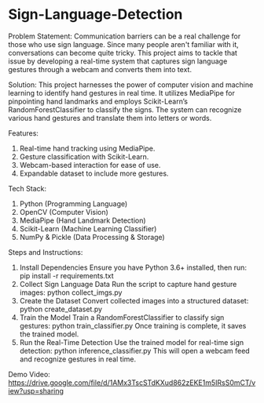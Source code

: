 # Sign-Language-Detection
Problem Statement:
Communication barriers can be a real challenge for those who use sign language. Since many people aren't familiar with it, conversations can become quite tricky. This project aims to tackle that issue by developing a real-time system that captures sign language gestures through a webcam and converts them into text.

Solution:
This project harnesses the power of computer vision and machine learning to identify hand gestures in real time. It utilizes MediaPipe for pinpointing hand landmarks and employs Scikit-Learn’s RandomForestClassifier to classify the signs. The system can recognize various hand gestures and translate them into letters or words.

Features:
1. Real-time hand tracking using MediaPipe.
2. Gesture classification with Scikit-Learn.
3. Webcam-based interaction for ease of use.
4. Expandable dataset to include more gestures.

Tech Stack:
1. Python (Programming Language)
2. OpenCV (Computer Vision)
3. MediaPipe (Hand Landmark Detection)
4. Scikit-Learn (Machine Learning Classifier)
5. NumPy & Pickle (Data Processing & Storage)

Steps and Instructions:
1. Install Dependencies
   Ensure you have Python 3.6+ installed, then run: pip install -r requirements.txt
2. Collect Sign Language Data
   Run the script to capture hand gesture images: python collect_imgs.py
3.  Create the Dataset
   Convert collected images into a structured dataset: python create_dataset.py
4. Train the Model
   Train a RandomForestClassifier to classify sign gestures: python train_classifier.py
   Once training is complete, it saves the trained model.
6. Run the Real-Time Detection
   Use the trained model for real-time sign detection: python inference_classifier.py
   This will open a webcam feed and recognize gestures in real time.

Demo Video:
https://drive.google.com/file/d/1AMx3TscSTdKXud862zEKE1m5IRsS0mCT/view?usp=sharing
